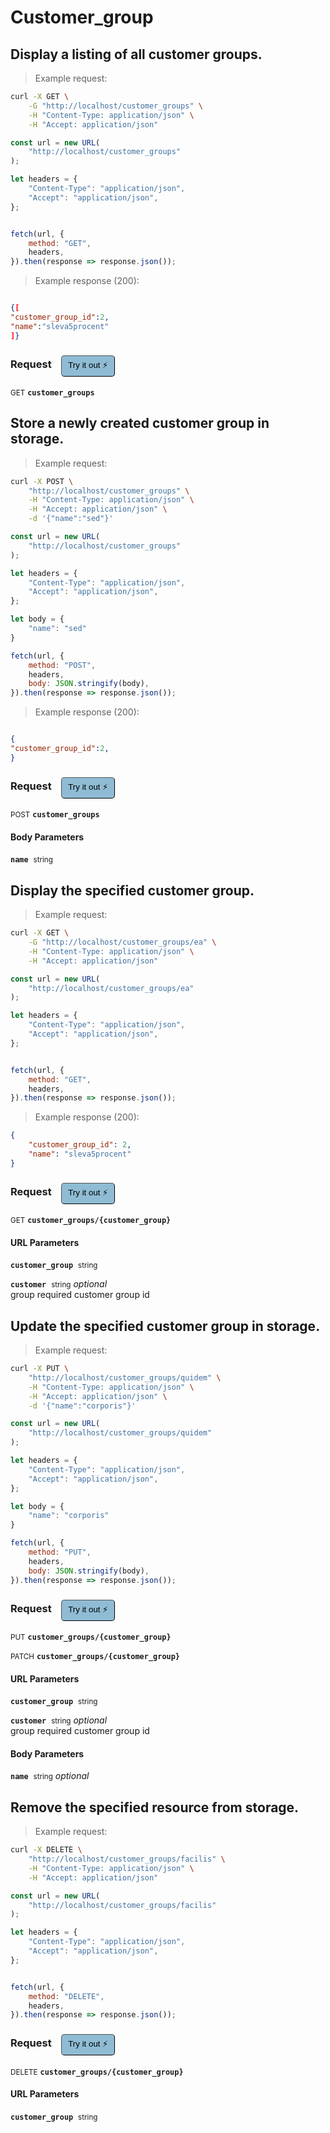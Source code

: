# Customer_group


## Display a listing of all customer groups.




> Example request:

```bash
curl -X GET \
    -G "http://localhost/customer_groups" \
    -H "Content-Type: application/json" \
    -H "Accept: application/json"
```

```javascript
const url = new URL(
    "http://localhost/customer_groups"
);

let headers = {
    "Content-Type": "application/json",
    "Accept": "application/json",
};


fetch(url, {
    method: "GET",
    headers,
}).then(response => response.json());
```


> Example response (200):

```json

{[
"customer_group_id":2,
"name":"sleva5procent"
]}
```
<div id="execution-results-GETcustomer_groups" hidden>
    <blockquote>Received response<span id="execution-response-status-GETcustomer_groups"></span>:</blockquote>
    <pre class="json"><code id="execution-response-content-GETcustomer_groups"></code></pre>
</div>
<div id="execution-error-GETcustomer_groups" hidden>
    <blockquote>Request failed with error:</blockquote>
    <pre><code id="execution-error-message-GETcustomer_groups"></code></pre>
</div>
<form id="form-GETcustomer_groups" data-method="GET" data-path="customer_groups" data-authed="0" data-hasfiles="0" data-headers='{"Content-Type":"application\/json","Accept":"application\/json"}' onsubmit="event.preventDefault(); executeTryOut('GETcustomer_groups', this);">
<h3>
    Request&nbsp;&nbsp;&nbsp;
        <button type="button" style="background-color: #8fbcd4; padding: 5px 10px; border-radius: 5px; border-width: thin;" id="btn-tryout-GETcustomer_groups" onclick="tryItOut('GETcustomer_groups');">Try it out ⚡</button>
    <button type="button" style="background-color: #c97a7e; padding: 5px 10px; border-radius: 5px; border-width: thin;" id="btn-canceltryout-GETcustomer_groups" onclick="cancelTryOut('GETcustomer_groups');" hidden>Cancel</button>&nbsp;&nbsp;
    <button type="submit" style="background-color: #6ac174; padding: 5px 10px; border-radius: 5px; border-width: thin;" id="btn-executetryout-GETcustomer_groups" hidden>Send Request 💥</button>
    </h3>
<p>
<small class="badge badge-green">GET</small>
 <b><code>customer_groups</code></b>
</p>
</form>


## Store a newly created customer group in storage.




> Example request:

```bash
curl -X POST \
    "http://localhost/customer_groups" \
    -H "Content-Type: application/json" \
    -H "Accept: application/json" \
    -d '{"name":"sed"}'

```

```javascript
const url = new URL(
    "http://localhost/customer_groups"
);

let headers = {
    "Content-Type": "application/json",
    "Accept": "application/json",
};

let body = {
    "name": "sed"
}

fetch(url, {
    method: "POST",
    headers,
    body: JSON.stringify(body),
}).then(response => response.json());
```


> Example response (200):

```json

{
"customer_group_id":2,
}
```
<div id="execution-results-POSTcustomer_groups" hidden>
    <blockquote>Received response<span id="execution-response-status-POSTcustomer_groups"></span>:</blockquote>
    <pre class="json"><code id="execution-response-content-POSTcustomer_groups"></code></pre>
</div>
<div id="execution-error-POSTcustomer_groups" hidden>
    <blockquote>Request failed with error:</blockquote>
    <pre><code id="execution-error-message-POSTcustomer_groups"></code></pre>
</div>
<form id="form-POSTcustomer_groups" data-method="POST" data-path="customer_groups" data-authed="0" data-hasfiles="0" data-headers='{"Content-Type":"application\/json","Accept":"application\/json"}' onsubmit="event.preventDefault(); executeTryOut('POSTcustomer_groups', this);">
<h3>
    Request&nbsp;&nbsp;&nbsp;
        <button type="button" style="background-color: #8fbcd4; padding: 5px 10px; border-radius: 5px; border-width: thin;" id="btn-tryout-POSTcustomer_groups" onclick="tryItOut('POSTcustomer_groups');">Try it out ⚡</button>
    <button type="button" style="background-color: #c97a7e; padding: 5px 10px; border-radius: 5px; border-width: thin;" id="btn-canceltryout-POSTcustomer_groups" onclick="cancelTryOut('POSTcustomer_groups');" hidden>Cancel</button>&nbsp;&nbsp;
    <button type="submit" style="background-color: #6ac174; padding: 5px 10px; border-radius: 5px; border-width: thin;" id="btn-executetryout-POSTcustomer_groups" hidden>Send Request 💥</button>
    </h3>
<p>
<small class="badge badge-black">POST</small>
 <b><code>customer_groups</code></b>
</p>
<h4 class="fancy-heading-panel"><b>Body Parameters</b></h4>
<p>
<b><code>name</code></b>&nbsp;&nbsp;<small>string</small>  &nbsp;
<input type="text" name="name" data-endpoint="POSTcustomer_groups" data-component="body" required  hidden>
<br>
</p>

</form>


## Display the specified customer group.




> Example request:

```bash
curl -X GET \
    -G "http://localhost/customer_groups/ea" \
    -H "Content-Type: application/json" \
    -H "Accept: application/json"
```

```javascript
const url = new URL(
    "http://localhost/customer_groups/ea"
);

let headers = {
    "Content-Type": "application/json",
    "Accept": "application/json",
};


fetch(url, {
    method: "GET",
    headers,
}).then(response => response.json());
```


> Example response (200):

```json
{
    "customer_group_id": 2,
    "name": "sleva5procent"
}
```
<div id="execution-results-GETcustomer_groups--customer_group-" hidden>
    <blockquote>Received response<span id="execution-response-status-GETcustomer_groups--customer_group-"></span>:</blockquote>
    <pre class="json"><code id="execution-response-content-GETcustomer_groups--customer_group-"></code></pre>
</div>
<div id="execution-error-GETcustomer_groups--customer_group-" hidden>
    <blockquote>Request failed with error:</blockquote>
    <pre><code id="execution-error-message-GETcustomer_groups--customer_group-"></code></pre>
</div>
<form id="form-GETcustomer_groups--customer_group-" data-method="GET" data-path="customer_groups/{customer_group}" data-authed="0" data-hasfiles="0" data-headers='{"Content-Type":"application\/json","Accept":"application\/json"}' onsubmit="event.preventDefault(); executeTryOut('GETcustomer_groups--customer_group-', this);">
<h3>
    Request&nbsp;&nbsp;&nbsp;
        <button type="button" style="background-color: #8fbcd4; padding: 5px 10px; border-radius: 5px; border-width: thin;" id="btn-tryout-GETcustomer_groups--customer_group-" onclick="tryItOut('GETcustomer_groups--customer_group-');">Try it out ⚡</button>
    <button type="button" style="background-color: #c97a7e; padding: 5px 10px; border-radius: 5px; border-width: thin;" id="btn-canceltryout-GETcustomer_groups--customer_group-" onclick="cancelTryOut('GETcustomer_groups--customer_group-');" hidden>Cancel</button>&nbsp;&nbsp;
    <button type="submit" style="background-color: #6ac174; padding: 5px 10px; border-radius: 5px; border-width: thin;" id="btn-executetryout-GETcustomer_groups--customer_group-" hidden>Send Request 💥</button>
    </h3>
<p>
<small class="badge badge-green">GET</small>
 <b><code>customer_groups/{customer_group}</code></b>
</p>
<h4 class="fancy-heading-panel"><b>URL Parameters</b></h4>
<p>
<b><code>customer_group</code></b>&nbsp;&nbsp;<small>string</small>  &nbsp;
<input type="text" name="customer_group" data-endpoint="GETcustomer_groups--customer_group-" data-component="url" required  hidden>
<br>
</p>
<p>
<b><code>customer</code></b>&nbsp;&nbsp;<small>string</small>     <i>optional</i> &nbsp;
<input type="text" name="customer" data-endpoint="GETcustomer_groups--customer_group-" data-component="url"  hidden>
<br>
group required customer group id</p>
</form>


## Update the specified customer group in storage.




> Example request:

```bash
curl -X PUT \
    "http://localhost/customer_groups/quidem" \
    -H "Content-Type: application/json" \
    -H "Accept: application/json" \
    -d '{"name":"corporis"}'

```

```javascript
const url = new URL(
    "http://localhost/customer_groups/quidem"
);

let headers = {
    "Content-Type": "application/json",
    "Accept": "application/json",
};

let body = {
    "name": "corporis"
}

fetch(url, {
    method: "PUT",
    headers,
    body: JSON.stringify(body),
}).then(response => response.json());
```


<div id="execution-results-PUTcustomer_groups--customer_group-" hidden>
    <blockquote>Received response<span id="execution-response-status-PUTcustomer_groups--customer_group-"></span>:</blockquote>
    <pre class="json"><code id="execution-response-content-PUTcustomer_groups--customer_group-"></code></pre>
</div>
<div id="execution-error-PUTcustomer_groups--customer_group-" hidden>
    <blockquote>Request failed with error:</blockquote>
    <pre><code id="execution-error-message-PUTcustomer_groups--customer_group-"></code></pre>
</div>
<form id="form-PUTcustomer_groups--customer_group-" data-method="PUT" data-path="customer_groups/{customer_group}" data-authed="0" data-hasfiles="0" data-headers='{"Content-Type":"application\/json","Accept":"application\/json"}' onsubmit="event.preventDefault(); executeTryOut('PUTcustomer_groups--customer_group-', this);">
<h3>
    Request&nbsp;&nbsp;&nbsp;
        <button type="button" style="background-color: #8fbcd4; padding: 5px 10px; border-radius: 5px; border-width: thin;" id="btn-tryout-PUTcustomer_groups--customer_group-" onclick="tryItOut('PUTcustomer_groups--customer_group-');">Try it out ⚡</button>
    <button type="button" style="background-color: #c97a7e; padding: 5px 10px; border-radius: 5px; border-width: thin;" id="btn-canceltryout-PUTcustomer_groups--customer_group-" onclick="cancelTryOut('PUTcustomer_groups--customer_group-');" hidden>Cancel</button>&nbsp;&nbsp;
    <button type="submit" style="background-color: #6ac174; padding: 5px 10px; border-radius: 5px; border-width: thin;" id="btn-executetryout-PUTcustomer_groups--customer_group-" hidden>Send Request 💥</button>
    </h3>
<p>
<small class="badge badge-darkblue">PUT</small>
 <b><code>customer_groups/{customer_group}</code></b>
</p>
<p>
<small class="badge badge-purple">PATCH</small>
 <b><code>customer_groups/{customer_group}</code></b>
</p>
<h4 class="fancy-heading-panel"><b>URL Parameters</b></h4>
<p>
<b><code>customer_group</code></b>&nbsp;&nbsp;<small>string</small>  &nbsp;
<input type="text" name="customer_group" data-endpoint="PUTcustomer_groups--customer_group-" data-component="url" required  hidden>
<br>
</p>
<p>
<b><code>customer</code></b>&nbsp;&nbsp;<small>string</small>     <i>optional</i> &nbsp;
<input type="text" name="customer" data-endpoint="PUTcustomer_groups--customer_group-" data-component="url"  hidden>
<br>
group required customer group id</p>
<h4 class="fancy-heading-panel"><b>Body Parameters</b></h4>
<p>
<b><code>name</code></b>&nbsp;&nbsp;<small>string</small>     <i>optional</i> &nbsp;
<input type="text" name="name" data-endpoint="PUTcustomer_groups--customer_group-" data-component="body"  hidden>
<br>
</p>

</form>


## Remove the specified resource from storage.




> Example request:

```bash
curl -X DELETE \
    "http://localhost/customer_groups/facilis" \
    -H "Content-Type: application/json" \
    -H "Accept: application/json"
```

```javascript
const url = new URL(
    "http://localhost/customer_groups/facilis"
);

let headers = {
    "Content-Type": "application/json",
    "Accept": "application/json",
};


fetch(url, {
    method: "DELETE",
    headers,
}).then(response => response.json());
```


<div id="execution-results-DELETEcustomer_groups--customer_group-" hidden>
    <blockquote>Received response<span id="execution-response-status-DELETEcustomer_groups--customer_group-"></span>:</blockquote>
    <pre class="json"><code id="execution-response-content-DELETEcustomer_groups--customer_group-"></code></pre>
</div>
<div id="execution-error-DELETEcustomer_groups--customer_group-" hidden>
    <blockquote>Request failed with error:</blockquote>
    <pre><code id="execution-error-message-DELETEcustomer_groups--customer_group-"></code></pre>
</div>
<form id="form-DELETEcustomer_groups--customer_group-" data-method="DELETE" data-path="customer_groups/{customer_group}" data-authed="0" data-hasfiles="0" data-headers='{"Content-Type":"application\/json","Accept":"application\/json"}' onsubmit="event.preventDefault(); executeTryOut('DELETEcustomer_groups--customer_group-', this);">
<h3>
    Request&nbsp;&nbsp;&nbsp;
        <button type="button" style="background-color: #8fbcd4; padding: 5px 10px; border-radius: 5px; border-width: thin;" id="btn-tryout-DELETEcustomer_groups--customer_group-" onclick="tryItOut('DELETEcustomer_groups--customer_group-');">Try it out ⚡</button>
    <button type="button" style="background-color: #c97a7e; padding: 5px 10px; border-radius: 5px; border-width: thin;" id="btn-canceltryout-DELETEcustomer_groups--customer_group-" onclick="cancelTryOut('DELETEcustomer_groups--customer_group-');" hidden>Cancel</button>&nbsp;&nbsp;
    <button type="submit" style="background-color: #6ac174; padding: 5px 10px; border-radius: 5px; border-width: thin;" id="btn-executetryout-DELETEcustomer_groups--customer_group-" hidden>Send Request 💥</button>
    </h3>
<p>
<small class="badge badge-red">DELETE</small>
 <b><code>customer_groups/{customer_group}</code></b>
</p>
<h4 class="fancy-heading-panel"><b>URL Parameters</b></h4>
<p>
<b><code>customer_group</code></b>&nbsp;&nbsp;<small>string</small>  &nbsp;
<input type="text" name="customer_group" data-endpoint="DELETEcustomer_groups--customer_group-" data-component="url" required  hidden>
<br>
</p>
</form>



